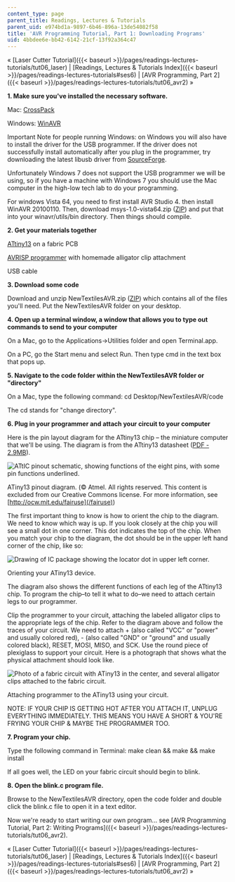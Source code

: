 ```yaml
---
content_type: page
parent_title: Readings, Lectures & Tutorials
parent_uid: e974bd1a-9897-6b46-896a-13de54082f58
title: 'AVR Programming Tutorial, Part 1: Downloading Programs'
uid: 4bbdee6e-bb42-6142-21cf-13f92a364c47
---
```


« [Laser Cutter Tutorial]({{< baseurl >}}/pages/readings-lectures-tutorials/tut06_laser) | [Readings, Lectures & Tutorials Index]({{< baseurl >}}/pages/readings-lectures-tutorials#ses6) | [AVR Programming, Part 2]({{< baseurl >}}/pages/readings-lectures-tutorials/tut06_avr2) »

**1\. Make sure you've installed the necessary software.**

Mac: [CrossPack](http://www.obdev.at/products/crosspack/index.html)

Windows: [WinAVR](http://winavr.sourceforge.net/index.html)

Important Note for people running Windows: on Windows you will also have to install the driver for the USB programmer. If the driver does not successfully install automatically after you plug in the programmer, try downloading the latest libusb driver from [SourceForge](http://sourceforge.net/projects/libusb-win32/files/libusb-win32-releases/).

Unfortunately Windows 7 does not support the USB programmer we will be using, so if you have a machine with Windows 7 you should use the Mac computer in the high-low tech lab to do your programming.

For windows Vista 64, you need to first install AVR Studio 4. then install WinAVR 20100110. Then, download msys-1.0-vista64.zip ([ZIP](https://courses.media.mit.edu/2010spring/mas962/2010/uploads/Main/msys-1.0-vista.zip)) and put that into your winavr/utils/bin directory. Then things should compile.

**2\. Get your materials together**

[ATtiny13](http://search.digikey.com/scripts/DkSearch/dksus.dll?Detail&name=ATTINY13V-10PU-ND) on a fabric PCB

[AVRISP programmer](http://search.digikey.com/scripts/DkSearch/dksus.dll?Cat=2621880&k=avrisp) with homemade alligator clip attachment

USB cable

**3\. Download some code**

Download and unzip NewTextilesAVR.zip ([ZIP](https://courses.media.mit.edu/2010spring/mas962/2010/uploads/Main/NewTextilesAVR.zip)) which contains all of the files you'll need. Put the NewTextilesAVR folder on your desktop.

**4\. Open up a terminal window, a window that allows you to type out commands to send to your computer**

On a Mac, go to the Applications→Utilities folder and open Terminal.app.

On a PC, go the Start menu and select Run. Then type cmd in the text box that pops up.

**5\. Navigate to the code folder within the NewTextilesAVR folder or "directory"**

On a Mac, type the following command: cd Desktop/NewTextilesAVR/code

The cd stands for "change directory".

**6\. Plug in your programmer and attach your circuit to your computer**

Here is the pin layout diagram for the ATtiny13 chip – the miniature computer that we'll be using. The diagram is from the ATtiny13 datasheet ([PDF - 2.9MB](http://www.atmel.com/dyn/resources/prod_documents/doc2535.pdf)).

![ATtIC pinout schematic, showing functions of the eight pins, with some pin functions underlined.](/courses/media-arts-and-sciences/mas-962-special-topics-new-textiles-spring-2010/readings-lectures-tutorials/tut06_avr1/ATtiny13.gif)

ATiny13 pinout diagram. (© Atmel. All rights reserved. This content is excluded from our Creative Commons license. For more information, see [http://ocw.mit.edu/fairuse](/fairuse))

The first important thing to know is how to orient the chip to the diagram. We need to know which way is up. If you look closely at the chip you will see a small dot in one corner. This dot indicates the top of the chip. When you match your chip to the diagram, the dot should be in the upper left hand corner of the chip, like so:

![Drawing of IC package showing the locator dot in upper left corner.](/courses/media-arts-and-sciences/mas-962-special-topics-new-textiles-spring-2010/readings-lectures-tutorials/tut06_avr1/ATtiny13Dot.gif)

Orienting your ATiny13 device.

The diagram also shows the different functions of each leg of the ATtiny13 chip. To program the chip–to tell it what to do–we need to attach certain legs to our programmer.

Clip the programmer to your circuit, attaching the labeled alligator clips to the appropriate legs of the chip. Refer to the diagram above and follow the traces of your circuit. We need to attach + (also called "VCC" or "power" and usually colored red), - (also called "GND" or "ground" and usually colored black), RESET, MOSI, MISO, and SCK. Use the round piece of plexiglass to support your circuit. Here is a photograph that shows what the physical attachment should look like.

![Photo of a fabric circuit with ATiny13 in the center, and several alligator clips attached to the fabric circuit.](/courses/media-arts-and-sciences/mas-962-special-topics-new-textiles-spring-2010/readings-lectures-tutorials/tut06_avr1/ATtiny_13_program.jpg)

Attaching programmer to the ATiny13 using your circuit.

NOTE: IF YOUR CHIP IS GETTING HOT AFTER YOU ATTACH IT, UNPLUG EVERYTHING IMMEDIATELY. THIS MEANS YOU HAVE A SHORT & YOU'RE FRYING YOUR CHIP & MAYBE THE PROGRAMMER TOO.

**7\. Program your chip.**

Type the following command in Terminal: make clean && make && make install

If all goes well, the LED on your fabric circuit should begin to blink.

**8\. Open the blink.c program file.**

Browse to the NewTextilesAVR directory, open the code folder and double click the blink.c file to open it in a text editor.

Now we're ready to start writing our own program... see [AVR Programming Tutorial, Part 2: Writing Programs]({{< baseurl >}}/pages/readings-lectures-tutorials/tut06_avr2).

« [Laser Cutter Tutorial]({{< baseurl >}}/pages/readings-lectures-tutorials/tut06_laser) | [Readings, Lectures & Tutorials Index]({{< baseurl >}}/pages/readings-lectures-tutorials#ses6) | [AVR Programming, Part 2]({{< baseurl >}}/pages/readings-lectures-tutorials/tut06_avr2) »